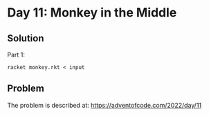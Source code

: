 # Day 11: Monkey in the Middle
## Solution

Part 1:
```
racket monkey.rkt < input
```

## Problem

The problem is described at: https://adventofcode.com/2022/day/11
